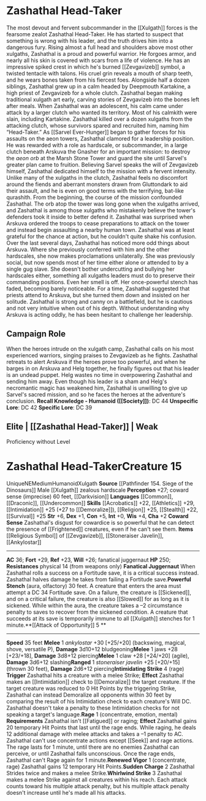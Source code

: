 ﻿---
ac: '36'
alignment: NE
all_resistance: null
burrow_speed: null
charisma: '+2'
climb_speed: null
constitution: '+5'
creature_ability:
- Attack of Opportunity
- Coward Sense
- Fanatical Juggernaut
- Intimidating Strike
- Powerful
- Stench
- Rage
- Renewed Vigor
- Sudden Charge
- Whirlwind Strike
creature_family: null
description: "The most devout and fervent subcommander in the [[DATABASE/monsterfamily/Xulgath|xulgath]]\
  \ forces is the fearsome zealot Zashathal Head-Taker. He has started to suspect\
  \ that something is wrong with his leader, and the truth drives him into a dangerous\
  \ fury.<br/><br/> Rising almost a full head and shoulders above most other xulgaths,\
  \ Zashathal is a proud and powerful warrior. He forgoes armor, and nearly all his\
  \ skin is covered with scars from a life of violence. He has an impressive spiked\
  \ crest in which he's burned [[DATABASE/deity/Zevgavizeb|Zevgavizeb's]] symbol,\
  \ a twisted tentacle with talons. His cruel grin reveals a mouth of sharp teeth,\
  \ and he wears bones taken from his fiercest foes.<br/><br/> Alongside half a dozen\
  \ siblings, Zashathal grew up in a calm headed by Deepmouth Kartakine, a high priest\
  \ of Zevgavizeb for a whole clutch. Zashathal began making traditional xulgath art\
  \ early, carving stories of Zevgavizeb into the bones left after meals.<br/><br/>\
  \ When Zashathal was an adolescent, his calm came under attack by a larger clutch\
  \ who wanted its territory. Most of his calmkith were slain, including Kartakine.\
  \ Zashathal killed over a dozen xulgaths from the attacking clutch, whose survivors\
  \ spared and recruited him, naming him \u201CHead-Taker.\u201D<br/><br/> As [[DATABASE/monster/Sarvel\
  \ Ever-Hunger|Sarvel Ever-Hunger]] began to gather forces for his assaults on the\
  \ aeon towers, Zashathal clamored for a leadership position. He was rewarded with\
  \ a role as hardscale, or subcommander, in a large clutch beneath Arskuva the Gnasher\
  \ for an important mission: to destroy the <i>aeon orb</i> at the Marsh Stone Tower\
  \ and guard the site until Sarvel's greater plan came to fruition. Believing Sarvel\
  \ speaks the will of Zevgavizeb himself, Zashathal dedicated himself to the mission\
  \ with a fervent intensity. Unlike many of the xulgaths in the clutch, Zashathal\
  \ feels no discomfort around the fiends and aberrant monsters drawn from Gluttondark\
  \ to aid their assault, and he is even on good terms with the terrifying, bat-like\
  \ qurashith.<br/><br/> From the beginning, the course of the mission confounded\
  \ Zashathal. The orb atop the tower was long gone when the xulgaths arrived, and\
  \ Zashathal is among those xulgaths who mistakenly believe the tower's defenders\
  \ took it inside to better defend it. Zashathal was surprised when Arskuva ordered\
  \ the troops to cease preparations to attack on the tower and instead begin assaulting\
  \ a nearby human town. Zashathal was at least grateful for the chance at action,\
  \ but he couldn't quite shake his confusion.<br/><br/> Over the last several days,\
  \ Zashathal has noticed more odd things about Arskuva. Where she previously conferred\
  \ with him and the other hardscales, she now makes proclamations unilaterally. She\
  \ was previously social, but now spends most of her time either alone or attended\
  \ to by a single gug slave. She doesn't bother undercutting and bullying her hardscales\
  \ either, something all xulgaths leaders must do to preserve their commanding positions.\
  \ Even her smell is off. Her once-powerful stench has faded, becoming barely noticeable.\
  \ For a time, Zashathal suggested that priests attend to Arskuva, but she turned\
  \ them down and insisted on her solitude.<br/><br/> Zashathal is strong and canny\
  \ on a battlefield, but he is cautious and not very intuitive when out of his depth.\
  \ Without understanding why Arskuva is acting oddly, he has been hesitant to challenge\
  \ her leadership."
dexterity: '+1'
element: null
fly_speed: null
fortitude: '+29'
hardness: null
hp: '250'
id: '2127'
immunity: null
intelligence: '+0'
land_speed: '35'
language:
- '[[DATABASE/language/Common|Common]]'
- '[[DATABASE/language/Draconic|Draconic]]'
- '[[DATABASE/language/Undercommon|Undercommon]]'
level: '15'
max_speed: '35'
name: Zashathal Head-Taker
perception: '+27'
rarity: Unique
reflex: '+23'
resistance:
- physical 14 (from weapons only)
rus_type_level: null
school: null
sense:
- coward sense (imprecise) 60 feet
- '[[DATABASE/monsterability/Darkvision|darkvision]]'
size: Medium
skill:
- '[[DATABASE/skill/Acrobatics|Acrobatics]] +22'
- '[[DATABASE/skill/Athletics|Athletics]] +29'
- '[[DATABASE/skill/Intimidation|Intimidation]] +25'
- '[[DATABASE/skill/Religion|Religion]] +25'
- '[[DATABASE/skill/Stealth|Stealth]] +22'
- '[[DATABASE/skill/Survival|Survival]] +25'
source: '[[DATABASE/source/Pathfinder 154. Siege of the Dinosaurs|Pathfinder #154:
  Siege of the Dinosaurs]]'
speed:
- 35 feet
spell: null
strength: '+6'
strength_req: '6'
strongest_save:
- Fortitude
swim_speed: null
trait:
- '[[DATABASE/trait/Humanoid|Humanoid]]'
- '[[DATABASE/trait/Unique|Unique]]'
- '[[DATABASE/trait/Xulgath|Xulgath]]'
type: Creature
vision: Darkvision
weakest_save:
- Reflex
weakness: null
will: '+26'
wisdom: '+4'

---
# Zashathal Head-Taker

The most devout and fervent subcommander in the [[Xulgath]] forces is the fearsome zealot Zashathal Head-Taker. He has started to suspect that something is wrong with his leader, and the truth drives him into a dangerous fury.
 Rising almost a full head and shoulders above most other xulgaths, Zashathal is a proud and powerful warrior. He forgoes armor, and nearly all his skin is covered with scars from a life of violence. He has an impressive spiked crest in which he's burned [[Zevgavizeb]] symbol, a twisted tentacle with talons. His cruel grin reveals a mouth of sharp teeth, and he wears bones taken from his fiercest foes.
 Alongside half a dozen siblings, Zashathal grew up in a calm headed by Deepmouth Kartakine, a high priest of Zevgavizeb for a whole clutch. Zashathal began making traditional xulgath art early, carving stories of Zevgavizeb into the bones left after meals.
 When Zashathal was an adolescent, his calm came under attack by a larger clutch who wanted its territory. Most of his calmkith were slain, including Kartakine. Zashathal killed over a dozen xulgaths from the attacking clutch, whose survivors spared and recruited him, naming him “Head-Taker.”
 As [[Sarvel Ever-Hunger]] began to gather forces for his assaults on the aeon towers, Zashathal clamored for a leadership position. He was rewarded with a role as hardscale, or subcommander, in a large clutch beneath Arskuva the Gnasher for an important mission: to destroy the _aeon orb_ at the Marsh Stone Tower and guard the site until Sarvel's greater plan came to fruition. Believing Sarvel speaks the will of Zevgavizeb himself, Zashathal dedicated himself to the mission with a fervent intensity. Unlike many of the xulgaths in the clutch, Zashathal feels no discomfort around the fiends and aberrant monsters drawn from Gluttondark to aid their assault, and he is even on good terms with the terrifying, bat-like qurashith.
 From the beginning, the course of the mission confounded Zashathal. The orb atop the tower was long gone when the xulgaths arrived, and Zashathal is among those xulgaths who mistakenly believe the tower's defenders took it inside to better defend it. Zashathal was surprised when Arskuva ordered the troops to cease preparations to attack on the tower and instead begin assaulting a nearby human town. Zashathal was at least grateful for the chance at action, but he couldn't quite shake his confusion.
 Over the last several days, Zashathal has noticed more odd things about Arskuva. Where she previously conferred with him and the other hardscales, she now makes proclamations unilaterally. She was previously social, but now spends most of her time either alone or attended to by a single gug slave. She doesn't bother undercutting and bullying her hardscales either, something all xulgaths leaders must do to preserve their commanding positions. Even her smell is off. Her once-powerful stench has faded, becoming barely noticeable. For a time, Zashathal suggested that priests attend to Arskuva, but she turned them down and insisted on her solitude.
 Zashathal is strong and canny on a battlefield, but he is cautious and not very intuitive when out of his depth. Without understanding why Arskuva is acting oddly, he has been hesitant to challenge her leadership.

## Campaign Role

When the heroes intrude on the xulgath camp, Zashathal calls on his most experienced warriors, singing praises to Zevgavizeb as he fights. Zashathal retreats to alert Arskuva if the heroes prove too powerful, and when he barges in on Arskuva and Helg together, he finally figures out that his leader is an undead puppet. Helg wastes no time in overpowering Zashathal and sending him away. Even though his leader is a sham and Helg's necromantic magic has weakened him, Zashathal is unwilling to give up Sarvel's sacred mission, and so he faces the heroes at the adventure's conclusion.
**Recall Knowledge - Humanoid ([[Society]])**: DC 44
**Unspecific Lore**: DC 42
**Specific Lore**: DC 39

## Elite | [[Zashathal Head-Taker]] | Weak
Proficiency without Level

# Zashathal Head-Taker<span class="item-type">Creature 15</span>

<span class="trait-unique item-trait">Unique</span><span class="trait-alignment item-trait">NE</span><span class="trait-size item-trait">Medium</span><span class="item-trait">Humanoid</span><span class="item-trait">Xulgath</span>
**Source** [[Pathfinder 154. Siege of the Dinosaurs]]
Male [[Xulgath]] zealous hardscale
**Perception** +27; coward sense (imprecise) 60 feet, [[Darkvision]]
**Languages** [[Common]], [[Draconic]], [[Undercommon]]
**Skills** [[Acrobatics]] +22, [[Athletics]] +29, [[Intimidation]] +25 (+27 to [[Demoralize]]), [[Religion]] +25, [[Stealth]] +22, [[Survival]] +25
**Str** +6, **Dex** +1, **Con** +5, **Int** +0, **Wis** +4, **Cha** +2
**Coward Sense** Zashathal's disgust for cowardice is so powerful that he can detect the presence of [[Frightened]] creatures, even if he can't see them.
**Items** [[Religious Symbol]] of [[Zevgavizeb]], [[Stoneraiser Javelin]], [[Ankylostar]]

---
**AC** 36; **Fort** +29, **Ref** +23, **Will** +26; fanatical juggernaut
**HP** 250; **Resistances** physical 14 (from weapons only)
<span class="in-box-ability">**Fanatical Juggernaut** When Zashathal rolls a success on a Fortitude save, it is a critical success instead. Zashathal halves damage he takes from failing a Fortitude save.</span><span class="in-box-ability">**Powerful Stench** (aura, olfactory) 30 feet. A creature that enters the area must attempt a DC 34 Fortitude save. On a failure, the creature is [[Sickened]], and on a critical failure, the creature is also [[Slowed]] for as long as it is sickened. While within the aura, the creature takes a –2 circumstance penalty to saves to recover from the sickened condition. A creature that succeeds at its save is temporarily immune to all [[Xulgath]] stenches for 1 minute.</span><span class="in-box-ability">**[[Attack of Opportunity]] <span class="action-icon">5</span> ** </span>

---
**Speed** 35 feet
<span class="in-box-ability">**Melee** <span class="action-icon">1</span> _ankylostar_ +30 [+25/+20] (backswing, magical, shove, versatile P), **Damage** 3d10+12 bludgeoning</span><span class="in-box-ability">**Melee** <span class="action-icon">1</span> jaws +28 [+23/+18], **Damage** 3d8+12 piercing</span><span class="in-box-ability">**Melee** <span class="action-icon">1</span> claw +28 [+24/+20] (agile), **Damage** 3d6+12 slashing</span><span class="in-box-ability">**Ranged** <span class="action-icon">1</span> _stoneraiser javelin_ +25 [+20/+15] (thrown 30 feet), **Damage** 2d6+12 piercing</span><span class="in-box-ability">**Intimidating Strike** <span class="action-icon">4</span> (rage) **Trigger** Zashathal hits a creature with a melee Strike; **Effect** Zashathal makes an [[Intimidation]] check to [[Demoralize]] the target creature. If the target creature was reduced to 0 Hit Points by the triggering Strike, Zashathal can instead Demoralize all opponents within 30 feet by comparing the result of his Intimidation check to each creature's Will DC. Zashathal doesn't take a penalty to these Intimidation checks for not speaking a target's language.</span><span class="in-box-ability">**Rage** <span class="action-icon">1</span> (concentrate, emotion, mental) **Requirements** Zashathal isn't [[Fatigued]] or raging; **Effect** Zashathal gains 20 temporary Hit Points that last until the rage ends. While raging, he deals 12 additional damage with melee attacks and takes a –1 penalty to AC. Zashathal can't use concentrate actions except [[Seek]] and rage actions. The rage lasts for 1 minute, until there are no enemies Zashathal can perceive, or until Zashathal falls unconscious. Once the rage ends, Zashathal can't Rage again for 1 minute.</span><span class="in-box-ability">**Renewed Vigor** <span class="action-icon">1</span> (concentrate, rage) Zashathal gains 12 temporary Hit Points.</span><span class="in-box-ability">**Sudden Charge** <span class="action-icon">2</span> Zashathal Strides twice and makes a melee Strike.</span><span class="in-box-ability">**Whirlwind Strike** <span class="action-icon">3</span> Zashathal makes a melee Strike against all creatures within his reach. Each attack counts toward his multiple attack penalty, but his multiple attack penalty doesn't increase until he's made all his attacks.</span>